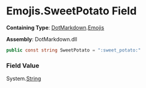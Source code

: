 # Emojis\.SweetPotato Field

**Containing Type**: [DotMarkdown](../../README.md)\.[Emojis](../README.md)

**Assembly**: DotMarkdown\.dll

```csharp
public const string SweetPotato = ":sweet_potato:"
```

### Field Value

System\.[String](https://docs.microsoft.com/en-us/dotnet/api/system.string)